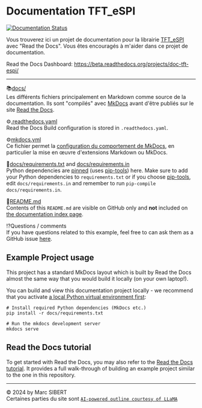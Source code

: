 # Documentation TFT_eSPI

[![Documentation Status](https://readthedocs.org/projects/doc-tft-espi/badge/?version=latest)](https://doc-tft-espi.readthedocs.io/en/latest/?badge=latest)

Vous trouverez ici un projet de documentation pour la librairie [TFT_eSPI](https://github.com/Bodmer/TFT_eSPI) avec "Read the Docs".
Vous êtes encouragés à m'aider dans ce projet de documentation.

Read the Docs Dashboard: https://beta.readthedocs.org/projects/doc-tft-espi/

------

:books:[docs/](https://github.com/Marcussacapuces91/doc-TFT_eSPI/tree/main/docs)<br>
Les différents fichiers principalement en Markdown comme source de la documentation. Ils sont "compilés" avec
[MkDocs](https://mkdocs.readthedocs.io/en/stable/) avant d'être publiés sur le site [Read the Docs](https://doc-tft-espi.readthedocs.io/).

:gear:[.readthedocs.yaml](https://github.com/Marcussacapuces91/doc-TFT_eSPI/blob/main/.readthedocs.yaml)<br>
Read the Docs Build configuration is stored in `.readthedocs.yaml`.

:gear:[mkdocs.yml](https://github.com/Marcussacapuces91/doc-TFT_eSPI/blob/main/mkdocs.yml)<br>
Ce fichier permet la [configuration du comportement de MkDocs](https://www.mkdocs.org/user-guide/configuration/), en
particulier la mise en œuvre d'extensions Markdown ou MkDocs.

:round_pushpin:[docs/requirements.txt](https://github.com/Marcussacapuces91/doc-TFT_eSPI/blob/main/docs/requirements.txt) and 
[docs/requirements.in](https://github.com/Marcussacapuces91/doc-TFT_eSPI/blob/main/docs/requirements.in)<br>
Python dependencies are [pinned](https://docs.readthedocs.io/en/latest/guides/reproducible-builds.html)
(uses [pip-tools](https://pip-tools.readthedocs.io/en/latest/)) here. Make sure to add your Python dependencies to
`requirements.txt` or if you choose [pip-tools](https://pip-tools.readthedocs.io/en/latest/), edit
`docs/requirements.in` and remember to run `pip-compile docs/requirements.in`.

:scroll:[README.md](https://github.com/readthedocs-examples/example-mkdocs-basic/blob/main/README.md)<br>
Contents of this `README.md` are visible on GitHub only and **not** included on 
[the documentation index page](https://doc-tft-espi.readthedocs.io).

:interrobang:Questions / comments<br>
If you have questions related to this example, feel free to can ask them as a GitHub issue
[here](https://github.com/Marcussacapuces91/doc-TFT_eSPI/issues).

## Example Project usage

This project has a standard MkDocs layout which is built by Read the Docs almost the same way that you would build it
locally (on your own laptop!).

You can build and view this documentation project locally - we recommend that you activate
[a local Python virtual environment first](https://packaging.python.org/en/latest/guides/installing-using-pip-and-virtual-environments/#creating-a-virtual-environment):

```console
# Install required Python dependencies (MkDocs etc.)
pip install -r docs/requirements.txt

# Run the mkdocs development server
mkdocs serve
```

## Read the Docs tutorial

To get started with Read the Docs, you may also refer to the [Read the Docs tutorial](https://docs.readthedocs.io/en/stable/tutorial/). It provides a full walk-through of building an example project similar to the one in this repository.

-----
:copyright: 2024 by Marc SIBERT<br/>
Certaines parties du site sont [`AI-powered outline courtesy of LLaMA`](https://labs.perplexity.ai/)
